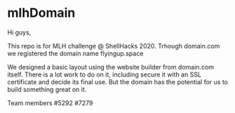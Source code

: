 # mlhDomain

Hi guys,

This repo is for MLH challenge @ ShellHacks 2020.
Trhough domain.com we registered the domain name flyingup.space 

We designed a basic layout using the website builder from domain.com itself.
There is a lot work to do on it, including secure it with an SSL certificate and decide its final use. But the domain has the potential for us to build something great on it.

Team members
#5292
#7279
